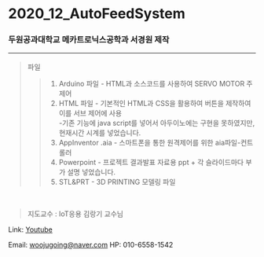 # 2020_12_AutoFeedSystem
### 두원공과대학교 메카트로닉스공학과 서경원 제작  <HR/>
>파일
>>1. Arduino 파일 - HTML과 소스코드를 사용하여 SERVO MOTOR 주 제어
>>2. HTML 파일 - 기본적인 HTML과 CSS을 활용하여 버튼을 제작하여 이를 서브 제어에 사용<br>
>>-기존 기능에 java script를 넣어서 아두이노에는 구현을 못하였지만, 현재시간 시계를 넣었습니다.
>>3. AppInventor .aia - 스마트폰을 통한 원격제어를 위한 aia파일-컨트롤러
>>4. Powerpoint - 프로젝트 결과발표 자료용 ppt + 각 슬라이드마다 부가 설명 넣었습니다.
>>5. STL&PRT - 3D PRINTING 모델링 파일
<br>

>지도교수 : IoT응용 김랑기 교수님

Link: [Youtube][googlelink]

[googlelink]: https://youtube.com
Email: <woojugoing@naver.com>
HP: 010-6558-1542
